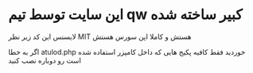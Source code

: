 <h1>این سایت توسط تیم qw  کبیر ساخته شده </h1>
<p>لایسنس این کد زیر نظر MIT  هستش و کاملا اپن سورس هستش </p>
اگر به خطا atulod.php خوردید 
فقط کافیه پکیج هایی که داخل کامپزر استفاده شده است رو دوباره نصب کنید 